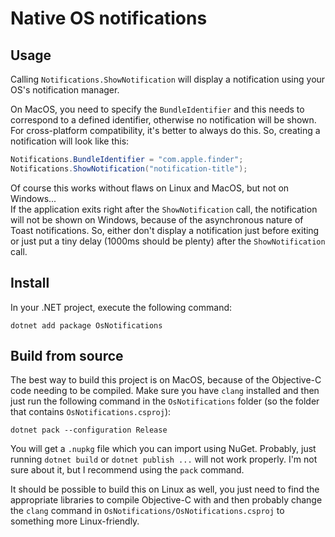 # Native OS notifications

## Usage
Calling `Notifications.ShowNotification` will display a notification using your OS's notification manager.

On MacOS, you need to specify the `BundleIdentifier` and this needs to correspond to a defined identifier, otherwise no notification will be shown.
For cross-platform compatibility, it's better to always do this. So, creating a notification will look like this:
```cs
Notifications.BundleIdentifier = "com.apple.finder";
Notifications.ShowNotification("notification-title");
```

Of course this works without flaws on Linux and MacOS, but not on Windows... <br/>
If the application exits right after the `ShowNotification` call, the notification will not be shown on Windows, because of the asynchronous nature of Toast notifications. So, either don't display a notification just before exiting or just put a tiny delay (1000ms should be plenty) after the `ShowNotification` call. 

## Install
In your .NET project, execute the following command:
```
dotnet add package OsNotifications 
```

## Build from source
The best way to build this project is on MacOS, because of the Objective-C code needing to be compiled.
Make sure you have `clang` installed and then just run the following command in the `OsNotifications` folder (so the folder that contains `OsNotifications.csproj`):
```
dotnet pack --configuration Release
```
You will get a `.nupkg` file which you can import using NuGet.
Probably, just running `dotnet build` or `dotnet publish ...` will not work properly. I'm not sure about it, but I recommend using the `pack` command.

It should be possible to build this on Linux as well, you just need to find the appropriate libraries to compile Objective-C with and then probably change the `clang` command in `OsNotifications/OsNotifications.csproj` to something more Linux-friendly.
